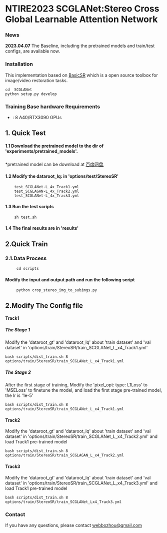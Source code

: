 # NTIRE2023 SCGLANet:Stereo Cross Global Learnable Attention Network

### News
**2023.04.07** The Baseline, including the pretrained models and train/test configs, are available now.

### Installation
This implementation based on [BasicSR](https://github.com/xinntao/BasicSR) which is a open source toolbox for image/video restoration tasks.
    
    cd  SCGLANet
    python setup.py develop
            
### Training Base hardware Requirements
- : 8 A40/RTX3090 GPUs

## 1. Quick Test 
#### 1.1 Download the pretrained model to the dir of 'experiments/pretrained_models'.
#####
   *pretrained model can be download at [百度网盘](https://pan.baidu.com/s/1ELaFEP2dzOR6q9suxjDLWg?pwd=rrhy),
       
#### 1.2 Modify the dataroot_lq: in  'options/test/StereoSR'
        test_SCGLANet-L_4x_Track1.yml
        test_SCGLAGAN-L_4x_Track2.yml
        test_SCGLANet-L_4x_Track3.yml
#### 1.3 Run the test scripts 
        sh test.sh
#### 1.4 The final results are in 'results'
    
## 2.Quick Train

### 2.1.Data Process
         cd scripts
#### Modify the input and output path and run the following script
         python crop_stereo_img_to_subimgs.py
## 2.Modify The Config file


#### Track1 
##### The Stage 1
Modify the 'dataroot_gt' and 'dataroot_lq' about 'train dataset' and 'val dataset' 
    in 'options/train/StereoSR/train_SCGLANet_L_x4_Track1.yml'
    
    bash scripts/dist_train.sh 8 options/train/StereoSR/train_SCGLANet_L_x4_Track1.yml
##### The Stage 2
After the first stage of training, Modify the 'pixel_opt:
    type: L1Loss' to 'MSELoss' to finetune the model, and load the first stage pre-trained model, the lr is '1e-5'

    bash scripts/dist_train.sh 8 options/train/StereoSR/train_SCGLANet_L_x4_Track1.yml
    

    
#### Track2 
Modify the 'dataroot_gt' and 'dataroot_lq' about 'train dataset' and 'val dataset' 
    in 'options/train/StereoSR/train_SCGLANet_L_x4_Track2.yml' and load Track1 pre-trained model
    
    bash scripts/dist_train.sh 8 options/train/StereoSR/train_SCGLAGAN_L_x4_Track2.yml
    
    
#### Track3 
Modify the 'dataroot_gt' and 'dataroot_lq' about 'train dataset' and 'val dataset' 
    in 'options/train/StereoSR/train_SCGLANet_L_x4_Track3.yml' and load Track1 pre-trained model
    
    bash scripts/dist_train.sh 8 options/train/StereoSR/train_SCGLANet_Lx4_Track3.yml
    


### Contact

If you have any questions, please contact webbozhou@gmail.com 
 

    
    
    
    
        